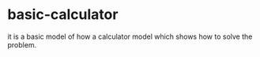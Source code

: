 # basic-calculator
it is a basic model of how a calculator model which shows how to solve the problem.
